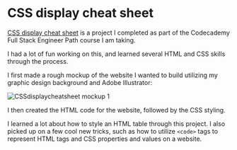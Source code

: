 # CSS display cheat sheet
  
<a href='https://bmhatch.github.io/cssdisplaycheatsheet/' target='_blank'>CSS display cheat sheet</a> is a project I completed as part of the Codecademy Full Stack Engineer Path course I am taking.
  
I had a lot of fun working on this, and learned several HTML and CSS skills through the process. 
  
I first made a rough mockup of the website I wanted to build utilizing my graphic design background and Adobe Illustrator:
  
![CSSdisplaycheatsheet mockup 1](https://user-images.githubusercontent.com/122168069/211160709-f9eb300c-720d-41c7-a2fc-df5b50edef06.png)
  
I then created the HTML code for the website, followed by the CSS styling. 
  
I learned a lot about how to style an HTML table through this project. I also picked up on a few cool new tricks, such as how to utilize <code>&lt;code&gt;</code> tags to represent HTML tags and CSS properties and values on a website.
